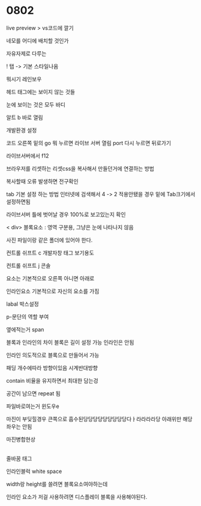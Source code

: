 # 0802

live preview > vs코드에 깔기

네모를 어디에 배치할 것인가

자유자제로 다루는

! 탭 -> 기본 스타일나옴

뭐시기 레인보우

헤드 태그에는 보이지 않는 것들

눈에 보이는 것은 모두 바디

알트  b 바로 열림

개발환경 설정

코드 오른쪽 밑의 go 뭐 누르면 라이브 서버 열림 port 다시 누르면 뒤로가기

라이브서버에서 f12

브라우저를 리셋하는 리셋css을 복사해서 만들던거에 연결하는 방법

복사할때 오류 발생하면 전구확인

tab 기본 설정 하는 방법 인터넷에 검색해서 4 -> 2 적용안됐을 경우  밑에 Tab크기에서 설정하면됨

라이브서버 틀에 벗어날 경우 100%로 보고있는지 확인

< div> 블록요소 : 영역 구분용, 그냥은 눈에 나타나지 않음

사진 파일이랑 같은 폴더에 있어야 한다.

컨트롤 쉬프트 c 개발자창 태그 보기용도

컨트롤 쉬프트 j 콘솔

요소는 기본적으로 오른쪽 아니면 아래로

인라인요소 기본적으로 자신의 요소를 가짐

labal 박스설정

p-문단의 역할 부여

옆에적는거 span

블록과 인라인의 차이 블록은 길이 설정 가능 인라인은 안됨

인라인 의도적으로 블록으로 만들어서 가능

패딩 개수에따라 방향이있음 시계반대방향

contain 비율을 유지하면서 최대한 담는겅

공간이 남으면 repeat 됨

파일바로여는거 윈도우e

마진이 부딪힐경우 큰쪽으로 흡수된당당당당당당당당당다ㅏ라라라라당 아래위만 해당 좌우는 안됨

마진병합현상

<br> 줄바꿈 태그

인라인블럭 white space



width랑 height를 쓸려면 블록요소여야하는데

인라인 요소가 저걸 사용하려면 디스플레이 블록을 사용해야된다.


